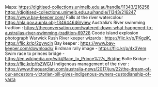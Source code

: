 Maps: https://digitised-collections.unimelb.edu.au/handle/11343/216258
https://digitised-collections.unimelb.edu.au/handle/11343/216247
https://www.bay-keeper.com/
Falls at the river watercolour https://nla.gov.au/nla.obj-134644646/view
Australia’s River swimming tradtion : https://theconversation.com/watered-down-what-happened-to-australias-river-swimming-tradition-69728
Coode island explosion photograph Warwick Rush
River keeper wizards : https://flic.kr/p/PKgziK, https://flic.kr/p/2gywcin
Bay keeper : https://www.bay-keeper.com/downloads/
Birdman rally image - https://flic.kr/p/4x3Vem 
Swim race to princes bridge - https://en.wikipedia.org/wiki/Race_to_Prince%27s_Bridge
Bolte Bridge - https://flic.kr/p/fsZWGU
Indigenous management of the river : https://www.theguardian.com/australia-news/2017/jun/22/the-dream-of-our-ancestors-victorian-bill-gives-indigenous-owners-custodianship-of-yarra
